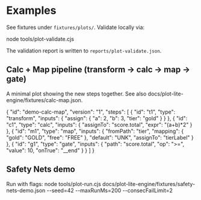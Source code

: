 # Examples
See fixtures under `fixtures/plots/`. Validate locally via:


node tools/plot-validate.cjs

The validation report is written to `reports/plot-validate.json`.

## Calc + Map pipeline (transform → calc → map → gate)

A minimal plot showing the new steps together. See also docs/plot-lite-engine/fixtures/calc-map.json.

{
  "id": "demo-calc-map", "version": "1",
  "steps": [
    { "id": "t1", "type": "transform", "inputs": { "assign": { "a": 2, "b": 3, "tier": "gold" } } },
    { "id": "c1", "type": "calc", "inputs": { "assignTo": "score.total", "expr": "(a+b)*2" } },
    { "id": "m1", "type": "map", "inputs": { "fromPath": "tier", "mapping": { "gold": "GOLD", "free": "FREE" }, "default": "UNK", "assignTo": "tierLabel" } },
    { "id": "g1", "type": "gate", "inputs": { "path": "score.total", "op": ">=", "value": 10, "onTrue": "__end" } }
  ]
}
## Safety Nets demo
Run with flags:
node tools/plot-run.cjs docs/plot-lite-engine/fixtures/safety-nets-demo.json --seed=42 --maxRunMs=200 --consecFailLimit=2

